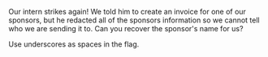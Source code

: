 Our intern strikes again! We told him to create an invoice for one of our sponsors, but he redacted all of the sponsors information so we cannot tell who we are sending it to. Can you recover the sponsor's name for us?

Use underscores as spaces in the flag.
